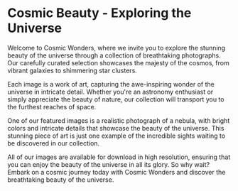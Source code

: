<!--font:Montserrat-->

# Cosmic Beauty - Exploring the Universe

Welcome to Cosmic Wonders, where we invite you to explore the stunning beauty of the universe through a collection of breathtaking photographs. Our carefully curated selection showcases the majesty of the cosmos, from vibrant galaxies to shimmering star clusters.

Each image is a work of art, capturing the awe-inspiring wonder of the universe in intricate detail. Whether you're an astronomy enthusiast or simply appreciate the beauty of nature, our collection will transport you to the furthest reaches of space.

One of our featured images is a realistic photograph of a nebula, with bright colors and intricate details that showcase the beauty of the universe. This stunning piece of art is just one example of the incredible sights waiting to be discovered in our collection.

All of our images are available for download in high resolution, ensuring that you can enjoy the beauty of the universe in all its glory. So why wait? Embark on a cosmic journey today with Cosmic Wonders and discover the breathtaking beauty of the universe.

<!--

Write me markdown content of website with wallpaper:

"A realistic photograph of a nebula, with bright colors and intricate details that showcase the beauty of the universe."

The header of the page should not be copy of the text but rather a real content of the website which is using this wallpaper.


---


# Cosmic Beauty - Explore the Wonders of the Universe

Welcome to Cosmic Beauty, where we showcase the stunning beauty of the universe through breathtaking photography. Our featured wallpaper is a realistic photograph of a nebula, with bright colors and intricate details that capture the awe-inspiring wonder of the cosmos.

Whether you're an astronomy enthusiast or simply appreciate the beauty of nature, our collection of wallpapers will transport you to the furthest reaches of space. From vibrant galaxies to shimmering star clusters, each image is carefully selected to highlight the majesty of the universe.

So why settle for a boring desktop background when you can have a stunning piece of art that inspires and captivates? Download our high-quality wallpapers today and experience the cosmic beauty of the universe in all its glory.


---


Heading is too long, rewrite whole content.


---


# Discover the Beauty of the Universe with Cosmic Wallpapers

Welcome to Cosmic Wallpapers, where we showcase the stunning beauty of the universe through breathtaking photography. Our collection features a variety of high-quality wallpapers that capture the awe-inspiring wonder of the cosmos.

One of our featured wallpapers is a realistic photograph of a nebula, with bright colors and intricate details that showcase the beauty of the universe. Whether you're an astronomy enthusiast or simply appreciate the beauty of nature, our wallpapers will transport you to the furthest reaches of space.

From vibrant galaxies to shimmering star clusters, each image is carefully selected to highlight the majesty of the universe. So why settle for a boring desktop background when you can have a stunning piece of art that inspires and captivates?

All of our wallpapers are available for download in high resolution, ensuring that you can enjoy the beauty of the universe in all its glory. So why wait? Discover the wonders of the cosmos today with Cosmic Wallpapers.


---


Heading should not include word "wallpaper". The website should not be about the wallpaper itself, wallpaper is just a related background, rewrite whole content.


---


# Cosmic Wonders - Explore the Beauty of the Universe

Welcome to Cosmic Wonders, where we take you on a journey through the stunning beauty of the universe. Our collection features a variety of breathtaking photographs that capture the awe-inspiring wonder of the cosmos.

From vibrant galaxies to shimmering star clusters, each image is carefully selected to highlight the majesty of the universe. Whether you're an astronomy enthusiast or simply appreciate the beauty of nature, our collection will transport you to the furthest reaches of space.

One of our featured images is a realistic photograph of a nebula, with bright colors and intricate details that showcase the beauty of the universe. This stunning piece of art is just one example of the incredible sights waiting to be discovered in our collection.

All of our images are available for download in high resolution, ensuring that you can enjoy the beauty of the universe in all its glory. So why wait? Embark on a cosmic journey today with Cosmic Wonders and discover the breathtaking beauty of the universe.


---


Heading is too long, rewrite whole content.


---


# Cosmic Wonders - Discover the Beauty of the Universe

Welcome to Cosmic Wonders, where we invite you to explore the stunning beauty of the universe through a collection of breathtaking photographs. Our carefully curated selection showcases the majesty of the cosmos, from vibrant galaxies to shimmering star clusters.

Each image is a work of art, capturing the awe-inspiring wonder of the universe in intricate detail. Whether you're an astronomy enthusiast or simply appreciate the beauty of nature, our collection will transport you to the furthest reaches of space.

One of our featured images is a realistic photograph of a nebula, with bright colors and intricate details that showcase the beauty of the universe. This stunning piece of art is just one example of the incredible sights waiting to be discovered in our collection.

All of our images are available for download in high resolution, ensuring that you can enjoy the beauty of the universe in all its glory. So why wait? Embark on a cosmic journey today with Cosmic Wonders and discover the breathtaking beauty of the universe.


---


Write me a Google font which is best fitting for the website.

Pick from the list:
- Lato
- Playfair Display
- Open Sans
- Alegreya
- Inter
- Barlow Condensed
- Roboto
- Raleway
- Great Vibes
- IBM Plex Sans
- Poppins
- Lobster
- Dancing Script
- Montserrat
- Orbitron
- Futura
- Exo 2


Write just the font name nothing else.


---


Montserrat

-->
